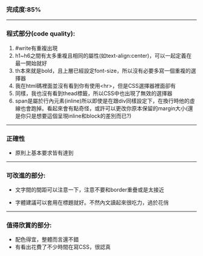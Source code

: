 ### 完成度:85%
- - -
### 程式部分(code quality):
1. \#write有重複出現
2. h1~h6之間有太多重複且相同的屬性(如text-align:center)，可以一起定義在最一開始就好
3. th本來就是bold，且上層已經設定font-size，所以沒有必要多寫一個重複的選擇器
4. 我在html碼裡面並沒有看到你有使用\<hr>，但是CSS選擇器裡面卻有
5. 同樣，我也沒有看到thead標籤，所以CSS中也出現了無效的選擇器
6. span是屬於行內元素(inline)所以即使是在跟div同樣設定下，在換行時他的虛線也會跑掉。看起來會有點奇怪，或許可以更改你原本保留的margin大小(還是你只是想要這個呈現inline和block的差別而已?)
- - -
### 正確性
- 原則上基本要求皆有達到
- - -
### 可改進的部分:
- 文字間的間距可以注意一下，注意不要和border重疊或是太接近
+ 字體建議可以套用在標題就好。不然內文讀起來很吃力，過於花俏
- - -
### 值得欣賞的部分:
- 配色得宜，整體而言還不錯
- 有看出花費了不少時間在寫CSS，很認真

